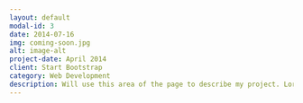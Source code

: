 ```yaml
---
layout: default
modal-id: 3
date: 2014-07-16
img: coming-soon.jpg
alt: image-alt
project-date: April 2014
client: Start Bootstrap
category: Web Development
description: Will use this area of the page to describe my project. Lorem ipsum dolor sit amet, consectetur adipisicing elit. Mollitia neque assumenda ipsam nihil, molestias magnam, recusandae quos quis inventore quisquam velit asperiores, vitae? Reprehenderit soluta, eos quod consequuntur itaque. Nam.
---
```

